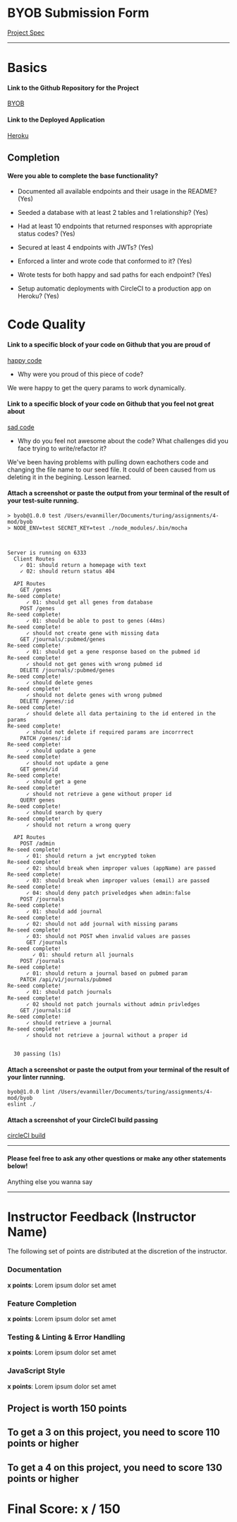 # BYOB Submission Form

[Project Spec](http://frontend.turing.io/projects/build-your-own-backend.html)

------

# Basics

#### Link to the Github Repository for the Project
[BYOB](https://github.com/EvanSays/byob)

#### Link to the Deployed Application
[Heroku](https://byob-crspr.herokuapp.com/)


## Completion

#### Were you able to complete the base functionality?

* Documented all available endpoints and their usage in the README?
(Yes)

* Seeded a database with at least 2 tables and 1 relationship?
(Yes)

* Had at least 10 endpoints that returned responses with appropriate status codes?
(Yes)

* Secured at least 4 endpoints with JWTs?
(Yes)

* Enforced a linter and wrote code that conformed to it?
(Yes)

* Wrote tests for both happy and sad paths for each endpoint?
(Yes)

* Setup automatic deployments with CircleCI to a production app on Heroku?
(Yes)

# Code Quality

#### Link to a specific block of your code on Github that you are proud of
[happy code](https://github.com/EvanSays/byob/blob/master/server/server.js#L60)

* Why were you proud of this piece of code?

We were happy to get the query params to work dynamically.

#### Link to a specific block of your code on Github that you feel not great about
[sad code](https://github.com/EvanSays/byob/blob/master/db/seeds/dev/crisprseed.js)


* Why do you feel not awesome about the code? What challenges did you face trying to write/refactor it?

We've been having problems with pulling down eachothers code and changing the file name to our seed file. It could of been caused from us deleting it in the begining. Lesson learned.

#### Attach a screenshot or paste the output from your terminal of the result of your test-suite running.


```
> byob@1.0.0 test /Users/evanmiller/Documents/turing/assignments/4-mod/byob
> NODE_ENV=test SECRET_KEY=test ./node_modules/.bin/mocha



Server is running on 6333
  Client Routes
    ✓ 01: should return a homepage with text
    ✓ 02: should return status 404

  API Routes
    GET /genes
Re-seed complete!
      ✓ 01: should get all genes from database
    POST /genes
Re-seed complete!
      ✓ 01: should be able to post to genes (44ms)
Re-seed complete!
      ✓ should not create gene with missing data
    GET /journals/:pubmed/genes
Re-seed complete!
      ✓ 01: should get a gene response based on the pubmed id
Re-seed complete!
      ✓ should not get genes with wrong pubmed id
    DELETE /journals/:pubmed/genes
Re-seed complete!
      ✓ should delete genes
Re-seed complete!
      ✓ should not delete genes with wrong pubmed
    DELETE /genes/:id
Re-seed complete!
      ✓ should delete all data pertaining to the id entered in the params
Re-seed complete!
      ✓ should not delete if required params are incorrrect
    PATCH /genes/:id
Re-seed complete!
      ✓ should update a gene
Re-seed complete!
      ✓ should not update a gene
    GET genes/id
Re-seed complete!
      ✓ should get a gene
Re-seed complete!
      ✓ should not retrieve a gene without proper id
    QUERY genes
Re-seed complete!
      ✓ should search by query
Re-seed complete!
      ✓ should not return a wrong query

  API Routes
    POST /admin
Re-seed complete!
      ✓ 01: should return a jwt encrypted token
Re-seed complete!
      ✓ 02: should break when improper values (appName) are passed
Re-seed complete!
      ✓ 03: should break when improper values (email) are passed
Re-seed complete!
      ✓ 04: should deny patch priveledges when admin:false
    POST /journals
Re-seed complete!
      ✓ 01: should add journal
Re-seed complete!
      ✓ 02: should not add journal with missing params
Re-seed complete!
      ✓ 03: should not POST when invalid values are passes
      GET /journals
Re-seed complete!
        ✓ 01: should return all journals
    POST /journals
Re-seed complete!
      ✓ 01: should return a journal based on pubmed param
    PATCH /api/v1/journals/pubmed
Re-seed complete!
      ✓ 01: should patch journals
Re-seed complete!
      ✓ 02 should not patch journals without admin privledges
    GET /journals:id
Re-seed complete!
      ✓ should retrieve a journal
Re-seed complete!
      ✓ should not retrieve a journal without a proper id


  30 passing (1s)
```

#### Attach a screenshot or paste the output from your terminal of the result of your linter running.


```
byob@1.0.0 lint /Users/evanmiller/Documents/turing/assignments/4-mod/byob
eslint ./

```

#### Attach a screenshot of your CircleCI build passing

[circleCI build](https://www.dropbox.com/s/c43xwofr3dor78y/Screenshot%202017-08-27%2017.16.29.png?dl=1)

-----

#### Please feel free to ask any other questions or make any other statements below!

Anything else you wanna say

-----


# Instructor Feedback (Instructor Name)

The following set of points are distributed at the discretion of the instructor.

### Documentation

**x points**: Lorem ipsum dolor set amet

### Feature Completion

**x points**: Lorem ipsum dolor set amet

### Testing & Linting & Error Handling

**x points**: Lorem ipsum dolor set amet

### JavaScript Style

**x points**: Lorem ipsum dolor set amet


## Project is worth 150 points

## To get a 3 on this project, you need to score 110 points or higher
## To get a 4 on this project, you need to score 130 points or higher

# Final Score: x / 150